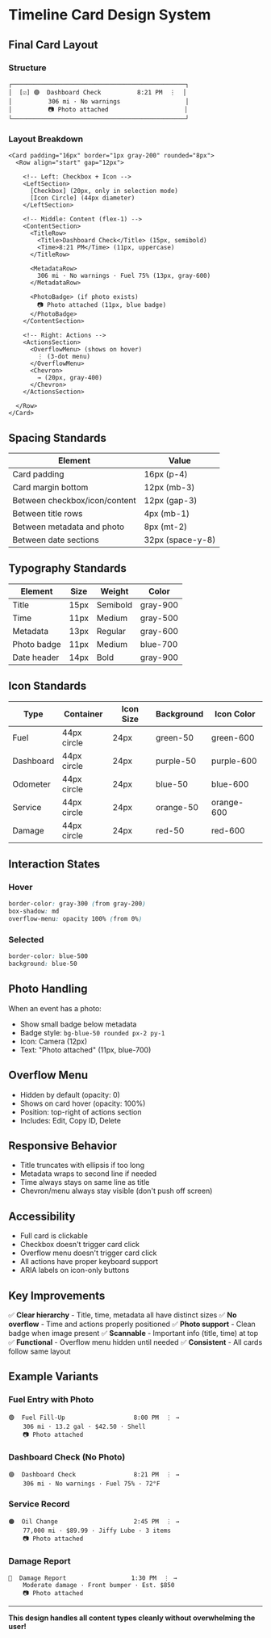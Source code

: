 # Timeline Card Design System

## Final Card Layout

### Structure
```
┌────────────────────────────────────────────────┐
│  [☑] 🟣  Dashboard Check          8:21 PM  ⋮  │
│          306 mi · No warnings                  │
│          📷 Photo attached                     │
└────────────────────────────────────────────────┘
```

### Layout Breakdown

```
<Card padding="16px" border="1px gray-200" rounded="8px">
  <Row align="start" gap="12px">
    
    <!-- Left: Checkbox + Icon -->
    <LeftSection>
      [Checkbox] (20px, only in selection mode)
      [Icon Circle] (44px diameter)
    </LeftSection>
    
    <!-- Middle: Content (flex-1) -->
    <ContentSection>
      <TitleRow>
        <Title>Dashboard Check</Title> (15px, semibold)
        <Time>8:21 PM</Time> (11px, uppercase)
      </TitleRow>
      
      <MetadataRow>
        306 mi · No warnings · Fuel 75% (13px, gray-600)
      </MetadataRow>
      
      <PhotoBadge> (if photo exists)
        📷 Photo attached (11px, blue badge)
      </PhotoBadge>
    </ContentSection>
    
    <!-- Right: Actions -->
    <ActionsSection>
      <OverflowMenu> (shows on hover)
        ⋮ (3-dot menu)
      </OverflowMenu>
      <Chevron>
        → (20px, gray-400)
      </Chevron>
    </ActionsSection>
    
  </Row>
</Card>
```

## Spacing Standards

| Element | Value |
|---------|-------|
| Card padding | 16px (p-4) |
| Card margin bottom | 12px (mb-3) |
| Between checkbox/icon/content | 12px (gap-3) |
| Between title rows | 4px (mb-1) |
| Between metadata and photo | 8px (mt-2) |
| Between date sections | 32px (space-y-8) |

## Typography Standards

| Element | Size | Weight | Color |
|---------|------|--------|-------|
| Title | 15px | Semibold | gray-900 |
| Time | 11px | Medium | gray-500 |
| Metadata | 13px | Regular | gray-600 |
| Photo badge | 11px | Medium | blue-700 |
| Date header | 14px | Bold | gray-900 |

## Icon Standards

| Type | Container | Icon Size | Background | Icon Color |
|------|-----------|-----------|------------|------------|
| Fuel | 44px circle | 24px | green-50 | green-600 |
| Dashboard | 44px circle | 24px | purple-50 | purple-600 |
| Odometer | 44px circle | 24px | blue-50 | blue-600 |
| Service | 44px circle | 24px | orange-50 | orange-600 |
| Damage | 44px circle | 24px | red-50 | red-600 |

## Interaction States

### Hover
```css
border-color: gray-300 (from gray-200)
box-shadow: md
overflow-menu: opacity 100% (from 0%)
```

### Selected
```css
border-color: blue-500
background: blue-50
```

## Photo Handling

When an event has a photo:
- Show small badge below metadata
- Badge style: `bg-blue-50 rounded px-2 py-1`
- Icon: Camera (12px)
- Text: "Photo attached" (11px, blue-700)

## Overflow Menu

- Hidden by default (opacity: 0)
- Shows on card hover (opacity: 100%)
- Position: top-right of actions section
- Includes: Edit, Copy ID, Delete

## Responsive Behavior

- Title truncates with ellipsis if too long
- Metadata wraps to second line if needed
- Time always stays on same line as title
- Chevron/menu always stay visible (don't push off screen)

## Accessibility

- Full card is clickable
- Checkbox doesn't trigger card click
- Overflow menu doesn't trigger card click
- All actions have proper keyboard support
- ARIA labels on icon-only buttons

## Key Improvements

✅ **Clear hierarchy** - Title, time, metadata all have distinct sizes
✅ **No overflow** - Time and actions properly positioned
✅ **Photo support** - Clean badge when image present
✅ **Scannable** - Important info (title, time) at top
✅ **Functional** - Overflow menu hidden until needed
✅ **Consistent** - All cards follow same layout

## Example Variants

### Fuel Entry with Photo
```
🟢  Fuel Fill-Up                   8:00 PM  ⋮ →
    306 mi · 13.2 gal · $42.50 · Shell
    📷 Photo attached
```

### Dashboard Check (No Photo)
```
🟣  Dashboard Check                8:21 PM  ⋮ →
    306 mi · No warnings · Fuel 75% · 72°F
```

### Service Record
```
🟠  Oil Change                     2:45 PM  ⋮ →
    77,000 mi · $89.99 · Jiffy Lube · 3 items
    📷 Photo attached
```

### Damage Report
```
🔴  Damage Report                  1:30 PM  ⋮ →
    Moderate damage · Front bumper · Est. $850
    📷 Photo attached
```

---

**This design handles all content types cleanly without overwhelming the user!**
